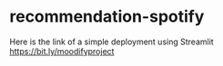 # recommendation-spotify

Here is the link of a simple deployment using Streamlit https://bit.ly/moodifyproject
